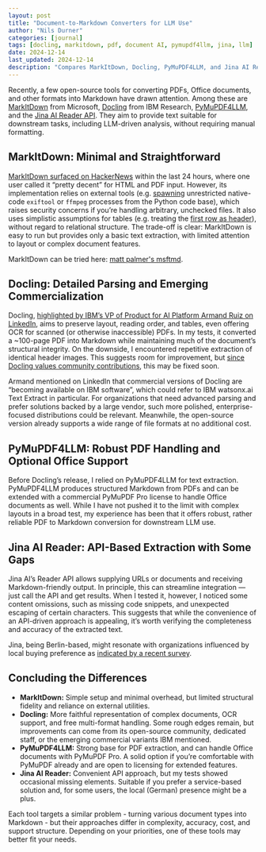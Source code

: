 ```yaml
---
layout: post
title: "Document-to-Markdown Converters for LLM Use"
author: "Nils Durner"
categories: [journal]
tags: [docling, markitdown, pdf, document AI, pymupdf4llm, jina, llm]
date: 2024-12-14
last_updated: 2024-12-14
description: "Compares MarkItDown, Docling, PyMuPDF4LLM, and Jina AI Reader for converting documents to Markdown, highlighting installation, fidelity, OCR, API integration, and enterprise options."
---
```


Recently, a few open-source tools for converting PDFs, Office documents, and other formats into Markdown have drawn attention. Among these are [MarkItDown](https://github.com/microsoft/markitdown) from Microsoft, [Docling](https://github.com/DS4SD/docling) from IBM Research, [PyMuPDF4LLM](https://pymupdf.readthedocs.io/en/latest/pymupdf4llm/), and the [Jina AI Reader API](http://jina.ai/reader/). They aim to provide text suitable for downstream tasks, including LLM-driven analysis, without requiring manual formatting.

## MarkItDown: Minimal and Straightforward

[MarkItDown surfaced on HackerNews](https://news.ycombinator.com/item?id=42410803) within the last 24 hours, where one user called it “pretty decent” for HTML and PDF input. However, its implementation relies on external tools (e.g. [spawning](https://github.com/microsoft/markitdown/blob/main/src/markitdown/_markitdown.py#L626) unrestricted native-code `exiftool` or `ffmpeg` processes from the Python code base), which raises security concerns if you’re handling arbitrary, unchecked files. It also uses simplistic assumptions for tables (e.g. treating the [first row as header](https://github.com/microsoft/markitdown/blob/main/src/markitdown/_markitdown.py#L574)), without regard to relational structure. The trade-off is clear: MarkItDown is easy to run but provides only a basic text extraction, with limited attention to layout or complex document features.

MarkItDown can be tried here: [matt palmer's msftmd](https://msftmd.replit.app).

## Docling: Detailed Parsing and Emerging Commercialization

Docling, [highlighted by IBM’s VP of Product for AI Platform Armand Ruiz on LinkedIn](https://www.linkedin.com/posts/armand-ruiz_this-project-got-more-than-11000-stars-on-activity-7273668186598785024-f0ji?utm_source=share&utm_medium=member_desktop), aims to preserve layout, reading order, and tables, even offering OCR for scanned (or otherwise inaccessible) PDFs. In my tests, it converted a ~100-page PDF into Markdown while maintaining much of the document’s structural integrity. On the downside, I encountered repetitive extraction of identical header images. This suggests room for improvement, but [since Docling values community contributions](https://www.linkedin.com/feed/update/urn:li:activity:7273668186598785024?commentUrn=urn%3Ali%3Acomment%3A%28activity%3A7273668186598785024%2C7273675877664669696%29&dashCommentUrn=urn%3Ali%3Afsd_comment%3A%287273675877664669696%2Curn%3Ali%3Aactivity%3A7273668186598785024%29), this may be fixed soon.

Armand mentioned on LinkedIn that commercial versions of Docling are “becoming available on IBM software”, which could refer to IBM watsonx.ai Text Extract in particular. For organizations that need advanced parsing and prefer solutions backed by a large vendor, such more polished, enterprise-focused distributions could be relevant. Meanwhile, the open-source version already supports a wide range of file formats at no additional cost.

## PyMuPDF4LLM: Robust PDF Handling and Optional Office Support

Before Docling’s release, I relied on PyMuPDF4LLM for text extraction. PyMuPDF4LLM produces structured Markdown from PDFs and can be extended with a commercial PyMuPDF Pro license to handle Office documents as well. While I have not pushed it to the limit with complex layouts in a broad test, my experience has been that it offers robust, rather reliable PDF to Markdown conversion for downstream LLM use.

## Jina AI Reader: API-Based Extraction with Some Gaps

Jina AI’s Reader API allows supplying URLs or documents and receiving Markdown-friendly output. In principle, this can streamline integration — just call the API and get results. When I tested it, however, I noticed some content omissions, such as missing code snippets, and unexpected escaping of certain characters. This suggests that while the convenience of an API-driven approach is appealing, it’s worth verifying the completeness and accuracy of the extracted text.

Jina, being Berlin-based, might resonate with organizations influenced by local buying preference as [indicated by a recent survey](germany-surveys).

## Concluding the Differences

- **MarkItDown:** Simple setup and minimal overhead, but limited structural fidelity and reliance on external utilities.
- **Docling:** More faithful representation of complex documents, OCR support, and free multi-format handling. Some rough edges remain, but improvements can come from its open-source community, dedicated staff, or the emerging commercial variants IBM mentioned.
- **PyMuPDF4LLM:** Strong base for PDF extraction, and can handle Office documents with PyMuPDF Pro. A solid option if you’re comfortable with PyMuPDF already and are open to licensing for extended features.
- **Jina AI Reader:** Convenient API approach, but my tests showed occasional missing elements. Suitable if you prefer a service-based solution and, for some users, the local (German) presence might be a plus.

Each tool targets a similar problem - turning various document types into Markdown - but their approaches differ in complexity, accuracy, cost, and support structure. Depending on your priorities, one of these tools may better fit your needs.